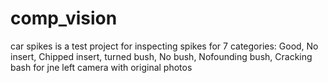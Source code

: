 # comp_vision

car spikes is a test project for inspecting spikes for 7 categories: Good, No insert, Chipped insert, turned bush,
No bush, Nofounding bush, Cracking bash for jne left camera with original photos
